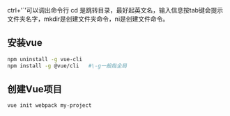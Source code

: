 ctrl+'`'可以调出命令行
cd 是跳转目录，最好起英文名，输入信息按tab键会提示文件夹名字，mkdir是创建文件夹命令，ni是创建文件命令。

## 安装vue

```bash
npm uninstall -g vue-cli
npm install -g @vue/cli   #\-g一般指全局
```

## 创建Vue项目

~~~bash
vue init webpack my-project
~~~


